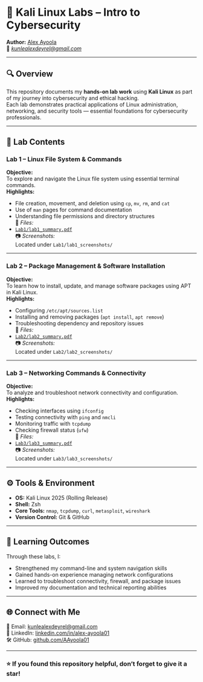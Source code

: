 # 🧠 Kali Linux Labs – Intro to Cybersecurity  
**Author:** [Alex Ayoola](https://www.linkedin.com/in/alex-ayoola01/)  
📧 *kunlealexdeyrel@gmail.com*  

---

## 🔍 Overview
This repository documents my **hands-on lab work** using **Kali Linux** as part of my journey into cybersecurity and ethical hacking.  
Each lab demonstrates practical applications of Linux administration, networking, and security tools — essential foundations for cybersecurity professionals.

---

## 🧪 Lab Contents

### **Lab 1 – Linux File System & Commands**
**Objective:**  
To explore and navigate the Linux file system using essential terminal commands.  
**Highlights:**
- File creation, movement, and deletion using `cp`, `mv`, `rm`, and `cat`
- Use of `man` pages for command documentation
- Understanding file permissions and directory structures  
📄 *Files:*  
- [`Lab1/lab1_summary.pdf`](Lab1/lab1_summary.pdf)  
📷 *Screenshots:*  
Located under `Lab1/lab1_screenshots/`

---

### **Lab 2 – Package Management & Software Installation**
**Objective:**  
To learn how to install, update, and manage software packages using APT in Kali Linux.  
**Highlights:**
- Configuring `/etc/apt/sources.list`
- Installing and removing packages (`apt install`, `apt remove`)
- Troubleshooting dependency and repository issues  
📄 *Files:*  
- [`Lab2/lab2_summary.pdf`](Lab2/lab2_summary.pdf)  
📷 *Screenshots:*  
Located under `Lab2/lab2_screenshots/`

---

### **Lab 3 – Networking Commands & Connectivity**
**Objective:**  
To analyze and troubleshoot network connectivity and configuration.  
**Highlights:**
- Checking interfaces using `ifconfig`  
- Testing connectivity with `ping` and `nmcli`  
- Monitoring traffic with `tcpdump`  
- Checking firewall status (`ufw`)  
📄 *Files:*  
- [`Lab3/lab3_summary.pdf`](Lab3/lab3_summary.pdf)  
📷 *Screenshots:*  
Located under `Lab3/lab3_screenshots/`

---

## ⚙️ Tools & Environment
- **OS:** Kali Linux 2025 (Rolling Release)
- **Shell:** Zsh
- **Core Tools:** `nmap`, `tcpdump`, `curl`, `metasploit`, `wireshark`
- **Version Control:** Git & GitHub

---

## 🧭 Learning Outcomes
Through these labs, I:
- Strengthened my command-line and system navigation skills  
- Gained hands-on experience managing network configurations  
- Learned to troubleshoot connectivity, firewall, and package issues  
- Improved my documentation and technical reporting abilities  

---

## 🌐 Connect with Me
📧 Email: [kunlealexdeyrel@gmail.com](mailto:kunlealexdeyrel@gmail.com)  
💼 LinkedIn: [linkedin.com/in/alex-ayoola01](https://www.linkedin.com/in/alex-ayoola01/)  
🛠 GitHub: [github.com/AAyoola01](https://github.com/AAyoola01)

---

### ⭐ If you found this repository helpful, don’t forget to give it a star!
